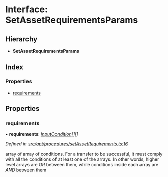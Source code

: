 # Interface: SetAssetRequirementsParams

## Hierarchy

* **SetAssetRequirementsParams**

## Index

### Properties

* [requirements](setassetrequirementsparams.md#requirements)

## Properties

###  requirements

• **requirements**: *[InputCondition](../globals.md#inputcondition)[][]*

*Defined in [src/api/procedures/setAssetRequirements.ts:16](https://github.com/PolymeshAssociation/polymesh-sdk/blob/46845947/src/api/procedures/setAssetRequirements.ts#L16)*

array of array of conditions. For a transfer to be successful, it must comply with all the conditions of at least one of the arrays.
  In other words, higher level arrays are *OR* between them, while conditions inside each array are *AND* between them
